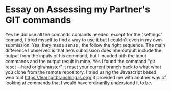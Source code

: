 # Essay on Assessing my Partner's GIT commands

Yes he did use all the comands comands needed, except for the "settings" comand, I tried myself to find a way to use it but I couldn't even in my own submission. Yes, they made sense , the follow the right sequence. The main difference I observed is that he's submission does'nhe outputt include the output from the inputs of his command, but I incuded bith the input commands and the output result in mine. Yes I found the command "git reset --hard origin/master" it reset your current branch back to what what you clone from the remote repository. I tried using the Javascript based web tool  https://learngitbranching.js.org/ it provided me with another way of looking at commands that I would have ordinarilly understood it to be.